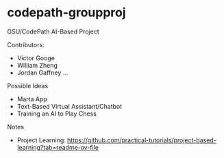 # codepath-groupproj

GSU/CodePath AI-Based Project

Contributors:
  - Victor Googe
  - William Zheng
  - Jordan Gaffney
  ...

Possible Ideas
  - Marta App
  - Text-Based Virtual Assistant/Chatbot
  - Training an AI to Play Chess
    
Notes
  - Project Learning: https://github.com/practical-tutorials/project-based-learning?tab=readme-ov-file
